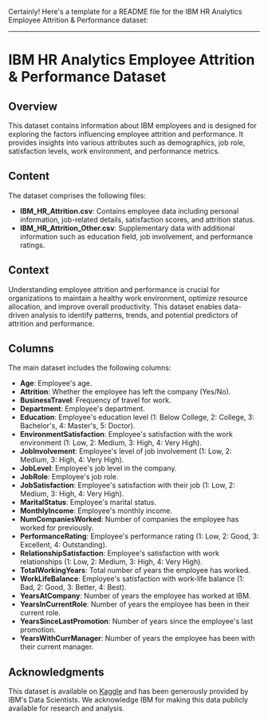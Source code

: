 Certainly! Here's a template for a README file for the IBM HR Analytics Employee Attrition & Performance dataset:

---

# IBM HR Analytics Employee Attrition & Performance Dataset

## Overview

This dataset contains information about IBM employees and is designed for exploring the factors influencing employee attrition and performance. It provides insights into various attributes such as demographics, job role, satisfaction levels, work environment, and performance metrics.

## Content

The dataset comprises the following files:

- **IBM_HR_Attrition.csv**: Contains employee data including personal information, job-related details, satisfaction scores, and attrition status.
- **IBM_HR_Attrition_Other.csv**: Supplementary data with additional information such as education field, job involvement, and performance ratings.

## Context

Understanding employee attrition and performance is crucial for organizations to maintain a healthy work environment, optimize resource allocation, and improve overall productivity. This dataset enables data-driven analysis to identify patterns, trends, and potential predictors of attrition and performance.

## Columns

The main dataset includes the following columns:

- **Age**: Employee's age.
- **Attrition**: Whether the employee has left the company (Yes/No).
- **BusinessTravel**: Frequency of travel for work.
- **Department**: Employee's department.
- **Education**: Employee's education level (1: Below College, 2: College, 3: Bachelor's, 4: Master's, 5: Doctor).
- **EnvironmentSatisfaction**: Employee's satisfaction with the work environment (1: Low, 2: Medium, 3: High, 4: Very High).
- **JobInvolvement**: Employee's level of job involvement (1: Low, 2: Medium, 3: High, 4: Very High).
- **JobLevel**: Employee's job level in the company.
- **JobRole**: Employee's job role.
- **JobSatisfaction**: Employee's satisfaction with their job (1: Low, 2: Medium, 3: High, 4: Very High).
- **MaritalStatus**: Employee's marital status.
- **MonthlyIncome**: Employee's monthly income.
- **NumCompaniesWorked**: Number of companies the employee has worked for previously.
- **PerformanceRating**: Employee's performance rating (1: Low, 2: Good, 3: Excellent, 4: Outstanding).
- **RelationshipSatisfaction**: Employee's satisfaction with work relationships (1: Low, 2: Medium, 3: High, 4: Very High).
- **TotalWorkingYears**: Total number of years the employee has worked.
- **WorkLifeBalance**: Employee's satisfaction with work-life balance (1: Bad, 2: Good, 3: Better, 4: Best).
- **YearsAtCompany**: Number of years the employee has worked at IBM.
- **YearsInCurrentRole**: Number of years the employee has been in their current role.
- **YearsSinceLastPromotion**: Number of years since the employee's last promotion.
- **YearsWithCurrManager**: Number of years the employee has been with their current manager.

## Acknowledgments

This dataset is available on [Kaggle](https://www.kaggle.com/pavansubhasht/ibm-hr-analytics-attrition-dataset) and has been generously provided by IBM's Data Scientists. We acknowledge IBM for making this data publicly available for research and analysis.


